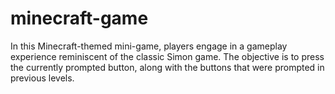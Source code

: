# minecraft-game
In this Minecraft-themed mini-game, players engage in a gameplay experience reminiscent of the classic Simon game. The objective is to press the currently prompted button, along with the buttons that were prompted in previous levels. 

